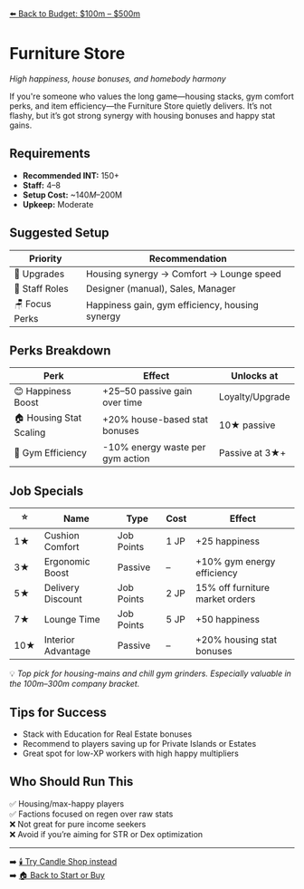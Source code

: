 ﻿[⬅️ Back to Budget: $100m – $500m](budget_mid_profit.md)

# Furniture Store
*High happiness, house bonuses, and homebody harmony*

If you're someone who values the long game—housing stacks, gym comfort perks, and item efficiency—the Furniture Store quietly delivers. It’s not flashy, but it’s got strong synergy with housing bonuses and happy stat gains.

## Requirements

- **Recommended INT:** 150+  
- **Staff:** 4–8  
- **Setup Cost:** ~$140M–$200M  
- **Upkeep:** Moderate

## Suggested Setup

| Priority        | Recommendation                                |
|------------------|------------------------------------------------|
| 🧱 Upgrades       | Housing synergy → Comfort → Lounge speed        |
| 👥 Staff Roles    | Designer (manual), Sales, Manager               |
| 🪑 Focus Perks    | Happiness gain, gym efficiency, housing synergy |

## Perks Breakdown

| Perk                      | Effect                                 | Unlocks at        |
|---------------------------|-----------------------------------------|--------------------|
| 😊 Happiness Boost         | +25–50 passive gain over time           | Loyalty/Upgrade    |
| 🏠 Housing Stat Scaling    | +20% house-based stat bonuses           | 10★ passive        |
| 💪 Gym Efficiency          | -10% energy waste per gym action        | Passive at 3★+     |

## Job Specials

| ⭐ | Name                 | Type       | Cost       | Effect                          |
|----|----------------------|------------|------------|----------------------------------|
| 1★ | Cushion Comfort       | Job Points | 1 JP       | +25 happiness                   |
| 3★ | Ergonomic Boost       | Passive    | –          | +10% gym energy efficiency      |
| 5★ | Delivery Discount     | Job Points | 2 JP       | 15% off furniture market orders |
| 7★ | Lounge Time           | Job Points | 5 JP       | +50 happiness                   |
|10★ | Interior Advantage    | Passive    | –          | +20% housing stat bonuses       |

💡 *Top pick for housing-mains and chill gym grinders. Especially valuable in the 100m–300m company bracket.*

## Tips for Success

- Stack with Education for Real Estate bonuses  
- Recommend to players saving up for Private Islands or Estates  
- Great spot for low-XP workers with high happy multipliers

## Who Should Run This

✅ Housing/max-happy players  
✅ Factions focused on regen over raw stats  
❌ Not great for pure income seekers  
❌ Avoid if you’re aiming for STR or Dex optimization

---

➡️ [🕯️ Try Candle Shop instead](rec_candle_shop.md)  
➡️ [🏠 Back to Start or Buy](../start_or_buy.md)

